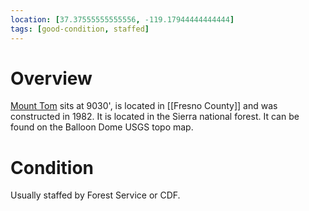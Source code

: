 ```yaml
---
location: [37.37555555555556, -119.17944444444444]
tags: [good-condition, staffed]
---
```


# Overview

[Mount Tom](http://www.peakbagging.com/CALookoutPhotos/MtTom.html) sits at 9030', is located in [[Fresno County]] and was constructed in 1982. It is located in the Sierra national forest. It can be found on the Balloon Dome USGS topo map.

# Condition

Usually staffed by Forest Service or CDF.
